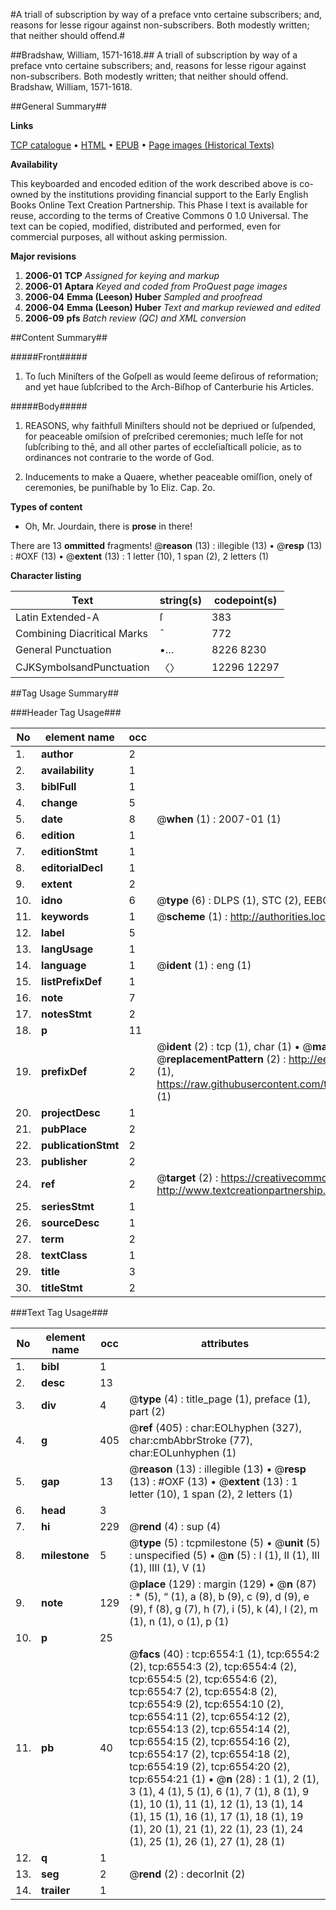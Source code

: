 #A triall of subscription by way of a preface vnto certaine subscribers; and, reasons for lesse rigour against non-subscribers. Both modestly written; that neither should offend.#

##Bradshaw, William, 1571-1618.##
A triall of subscription by way of a preface vnto certaine subscribers; and, reasons for lesse rigour against non-subscribers. Both modestly written; that neither should offend.
Bradshaw, William, 1571-1618.

##General Summary##

**Links**

[TCP catalogue](http://www.ota.ox.ac.uk/tcp/)  • 
[HTML](http://tei.it.ox.ac.uk/tcp/Texts-HTML/free/A13/A13963.html)  • 
[EPUB](http://tei.it.ox.ac.uk/tcp/Texts-EPUB/free/A13/A13963.epub) • 
[Page images (Historical Texts)](https://data.historicaltexts.jisc.ac.uk/view?pubId=eebo-99841934e&pageId=eebo-99841934e-6554-1)

**Availability**

This keyboarded and encoded edition of the
	       work described above is co-owned by the institutions
	       providing financial support to the Early English Books
	       Online Text Creation Partnership. This Phase I text is
	       available for reuse, according to the terms of Creative
	       Commons 0 1.0 Universal. The text can be copied,
	       modified, distributed and performed, even for
	       commercial purposes, all without asking permission.

**Major revisions**

1. __2006-01__ __TCP__ *Assigned for keying and markup*
1. __2006-01__ __Aptara__ *Keyed and coded from ProQuest page images*
1. __2006-04__ __Emma (Leeson) Huber__ *Sampled and proofread*
1. __2006-04__ __Emma (Leeson) Huber__ *Text and markup reviewed and edited*
1. __2006-09__ __pfs__ *Batch review (QC) and XML conversion*

##Content Summary##

#####Front#####

1. To ſuch Miniſters of
the Goſpell as would ſeeme deſirous of
reformation; and yet haue ſubſcribed
to the Arch-Biſhop
of Canterburie his
Articles.

#####Body#####

1. REASONS, why
faithfull Miniſters should
not be depriued or ſuſpended,
for peaceable omiſsion of preſcribed
ceremonies; much leſſe for not ſubſcribing
to thē, and all other partes
of eccleſiaſticall policie, as to ordinances
not contrarie to the worde
of God.

1. Inducements to make a
Quaere, whether peaceable
omiſſion, onely of ceremonies, be puniſhable
by 1o Eliz. Cap. 2o.

**Types of content**

  * Oh, Mr. Jourdain, there is **prose** in there!

There are 13 **ommitted** fragments! 
 @__reason__ (13) : illegible (13)  •  @__resp__ (13) : #OXF (13)  •  @__extent__ (13) : 1 letter (10), 1 span (2), 2 letters (1)

**Character listing**


|Text|string(s)|codepoint(s)|
|---|---|---|
|Latin Extended-A|ſ|383|
|Combining             Diacritical Marks|̄|772|
|General Punctuation|•…|8226 8230|
|CJKSymbolsandPunctuation|〈〉|12296 12297|

##Tag Usage Summary##

###Header Tag Usage###

|No|element name|occ|attributes|
|---|---|---|---|
|1.|__author__|2||
|2.|__availability__|1||
|3.|__biblFull__|1||
|4.|__change__|5||
|5.|__date__|8| @__when__ (1) : 2007-01 (1)|
|6.|__edition__|1||
|7.|__editionStmt__|1||
|8.|__editorialDecl__|1||
|9.|__extent__|2||
|10.|__idno__|6| @__type__ (6) : DLPS (1), STC (2), EEBO-CITATION (1), PROQUEST (1), VID (1)|
|11.|__keywords__|1| @__scheme__ (1) : http://authorities.loc.gov/ (1)|
|12.|__label__|5||
|13.|__langUsage__|1||
|14.|__language__|1| @__ident__ (1) : eng (1)|
|15.|__listPrefixDef__|1||
|16.|__note__|7||
|17.|__notesStmt__|2||
|18.|__p__|11||
|19.|__prefixDef__|2| @__ident__ (2) : tcp (1), char (1)  •  @__matchPattern__ (2) : ([0-9\-]+):([0-9IVX]+) (1), (.+) (1)  •  @__replacementPattern__ (2) : http://eebo.chadwyck.com/downloadtiff?vid=$1&page=$2 (1), https://raw.githubusercontent.com/textcreationpartnership/Texts/master/tcpchars.xml#$1 (1)|
|20.|__projectDesc__|1||
|21.|__pubPlace__|2||
|22.|__publicationStmt__|2||
|23.|__publisher__|2||
|24.|__ref__|2| @__target__ (2) : https://creativecommons.org/publicdomain/zero/1.0/ (1), http://www.textcreationpartnership.org/docs/. (1)|
|25.|__seriesStmt__|1||
|26.|__sourceDesc__|1||
|27.|__term__|2||
|28.|__textClass__|1||
|29.|__title__|3||
|30.|__titleStmt__|2||


###Text Tag Usage###

|No|element name|occ|attributes|
|---|---|---|---|
|1.|__bibl__|1||
|2.|__desc__|13||
|3.|__div__|4| @__type__ (4) : title_page (1), preface (1), part (2)|
|4.|__g__|405| @__ref__ (405) : char:EOLhyphen (327), char:cmbAbbrStroke (77), char:EOLunhyphen (1)|
|5.|__gap__|13| @__reason__ (13) : illegible (13)  •  @__resp__ (13) : #OXF (13)  •  @__extent__ (13) : 1 letter (10), 1 span (2), 2 letters (1)|
|6.|__head__|3||
|7.|__hi__|229| @__rend__ (4) : sup (4)|
|8.|__milestone__|5| @__type__ (5) : tcpmilestone (5)  •  @__unit__ (5) : unspecified (5)  •  @__n__ (5) : I (1), II (1), III (1), IIII (1), V (1)|
|9.|__note__|129| @__place__ (129) : margin (129)  •  @__n__ (87) : * (5), “ (1), a (8), b (9), c (9), d (9), e (9), f (8), g (7), h (7), i (5), k (4), l (2), m (1), n (1), o (1), p (1)|
|10.|__p__|25||
|11.|__pb__|40| @__facs__ (40) : tcp:6554:1 (1), tcp:6554:2 (2), tcp:6554:3 (2), tcp:6554:4 (2), tcp:6554:5 (2), tcp:6554:6 (2), tcp:6554:7 (2), tcp:6554:8 (2), tcp:6554:9 (2), tcp:6554:10 (2), tcp:6554:11 (2), tcp:6554:12 (2), tcp:6554:13 (2), tcp:6554:14 (2), tcp:6554:15 (2), tcp:6554:16 (2), tcp:6554:17 (2), tcp:6554:18 (2), tcp:6554:19 (2), tcp:6554:20 (2), tcp:6554:21 (1)  •  @__n__ (28) : 1 (1), 2 (1), 3 (1), 4 (1), 5 (1), 6 (1), 7 (1), 8 (1), 9 (1), 10 (1), 11 (1), 12 (1), 13 (1), 14 (1), 15 (1), 16 (1), 17 (1), 18 (1), 19 (1), 20 (1), 21 (1), 22 (1), 23 (1), 24 (1), 25 (1), 26 (1), 27 (1), 28 (1)|
|12.|__q__|1||
|13.|__seg__|2| @__rend__ (2) : decorInit (2)|
|14.|__trailer__|1||

